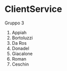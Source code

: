 # ClientService

Gruppo 3

1. Appiah
2. Bortoluzzi
3. Da Ros
4. Donadel
5. Giacalone
6. Roman
7. Ceschin
